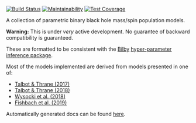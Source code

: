 [![Build Status](https://travis-ci.com/ColmTalbot/gwpopulation.svg?branch=master)](https://travis-ci.com/ColmTalbot/gwpopulation)
[![Maintainability](https://api.codeclimate.com/v1/badges/579536603e8e06466e63/maintainability)](https://codeclimate.com/github/ColmTalbot/gwpopulation/maintainability)
[![Test Coverage](https://api.codeclimate.com/v1/badges/579536603e8e06466e63/test_coverage)](https://codeclimate.com/github/ColmTalbot/gwpopulation/test_coverage)

A collection of parametric binary black hole mass/spin population models.

**Warning:** This is under _very_ active development. No guarantee of backward compatibility is guaranteed.

These are formatted to be consistent with the [Bilby](https://git.ligo.org/lscsoft/bilby) [hyper-parameter inference package](https://lscsoft.docs.ligo.org/bilby/hyperparameters.html).

Most of the models implemented are derived from models presented in one of:
- [Talbot & Thrane (2017)](https://arxiv.org/abs/1704.08370)
- [Talbot & Thrane (2018)](https://arxiv.org/abs/1801.02699)
- [Wysocki et al. (2018)](https://arxiv.org/abs/1805.06442)
- [Fishbach et al. (2019)](https://arxiv.org/abs/1805.10270)

Automatically generated docs can be found [here](https://colm.talbot.docs.ligo.org/population/).
